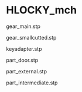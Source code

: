 # HLOCKY_mch

gear_main.stp

gear_smallcutted.stp	

keyadapter.stp	

part_door.stp	

part_external.stp	

part_intermediate.stp
